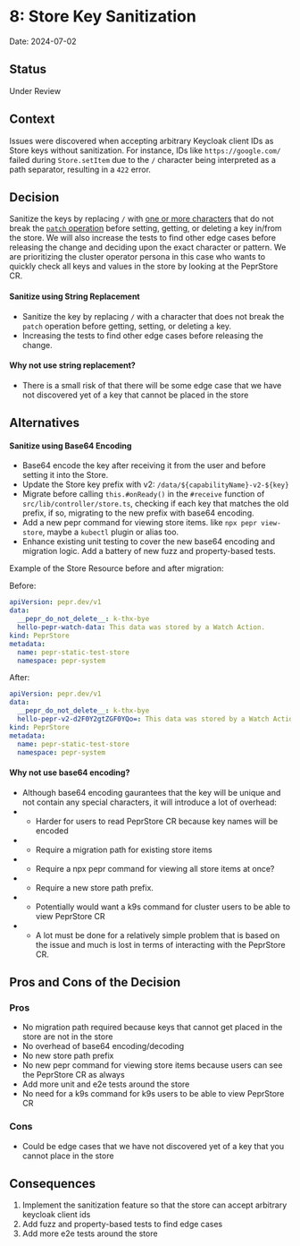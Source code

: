 # 8: Store Key Sanitization

Date: 2024-07-02

## Status

Under Review

## Context

Issues were discovered when accepting arbitrary Keycloak client IDs as Store keys without sanitization. For instance, IDs like `https://google.com/` failed during `Store.setItem` due to the `/` character being interpreted as a path separator, resulting in a `422` error.


## Decision

Sanitize the keys by replacing `/` with [one or more characters](https://datatracker.ietf.org/doc/html/rfc6901#section-3) that do not break the [`patch` operation](https://datatracker.ietf.org/doc/html/rfc6902/#section-4) before setting, getting, or deleting a key in/from the store. We will also increase the tests to find other edge cases before releasing the change and deciding upon the exact character or pattern. We are prioritizing the cluster operator persona in this case who wants to quickly check all keys and values in the store by looking at the PeprStore CR.

#### Sanitize using String Replacement
* Sanitize the key by replacing `/` with a character that does not break the `patch` operation before getting, setting, or deleting a key.
* Increasing the tests to find other edge cases before releasing the change.

#### Why not use string replacement?

* There is a small risk of that there will be some edge case that we have not discovered yet of a key that cannot be placed in the store

## Alternatives

#### Sanitize using Base64 Encoding
* Base64 encode the key after receiving it from the user and before setting it into the Store.
* Update the Store key prefix with v2: `/data/${capabilityName}-v2-${key}`
* Migrate before calling `this.#onReady()` in the `#receive` function of `src/lib/controller/store.ts`, checking if each key that matches the old prefix, if so, migrating to the new prefix with base64 encoding. 
* Add a new pepr command for viewing store items. like `npx pepr view-store`, maybe a `kubectl` plugin or alias too.
* Enhance existing unit testing to cover the new base64 encoding and migration logic. Add a battery of new fuzz and property-based tests.

Example of the Store Resource before and after migration:

Before:
```yaml
apiVersion: pepr.dev/v1
data:
  __pepr_do_not_delete__: k-thx-bye
  hello-pepr-watch-data: This data was stored by a Watch Action.
kind: PeprStore
metadata:
  name: pepr-static-test-store
  namespace: pepr-system
```

After:
```yaml
apiVersion: pepr.dev/v1
data:
  __pepr_do_not_delete__: k-thx-bye
  hello-pepr-v2-d2F0Y2gtZGF0YQo=: This data was stored by a Watch Action.
kind: PeprStore
metadata:
  name: pepr-static-test-store
  namespace: pepr-system
```
#### Why not use base64 encoding?

* Although base64 encoding gaurantees that the key will be unique and not contain any special characters, it will introduce a lot of overhead:
* * Harder for users to read PeprStore CR because key names will be encoded
* * Require a migration path for existing store items
* * Require a npx pepr command for viewing all store items at once?
* * Require a new store path prefix.
* * Potentially would want a k9s command for cluster users to be able to view PeprStore CR
* * A lot must be done for a relatively simple problem that is based on the issue and much is lost in terms of interacting with the PeprStore CR.


## Pros and Cons of the Decision

### Pros
- No migration path required because keys that cannot get placed in the store are not in the store
- No overhead of base64 encoding/decoding
- No new store path prefix
- No new pepr command for viewing store items because users can see the PeprStore CR as always
- Add more unit and e2e tests around the store
- No need for a k9s command for k9s users to be able to view PeprStore CR

### Cons
- Could be edge cases that we have not discovered yet of a key that you cannot place in the store

## Consequences

1. Implement the sanitization feature so that the store can accept arbitrary keycloak client ids
2. Add fuzz and property-based tests to find edge cases
3. Add more e2e tests around the store

